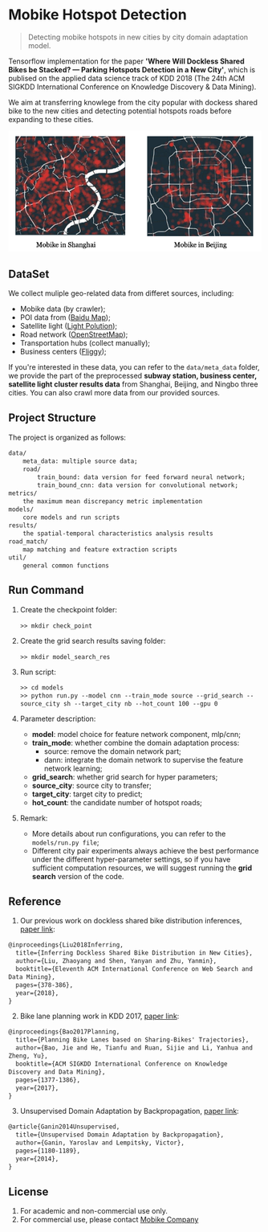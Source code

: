 # Mobike Hotspot Detection

> Detecting mobike hotspots in new cities by city domain adaptation model.

Tensorflow implementation for the paper **'Where Will Dockless Shared Bikes be Stacked? — Parking Hotspots Detection in a New City'**, which is publised on the applied data science track of KDD 2018 (The 24th ACM SIGKDD International Conference on Knowledge Discovery & Data Mining). 

We aim at transferring knowlege from the city popular with dockess shared bike to the new cities and detecting potential hotspots roads before expanding to these cities.

![Mobike distributions in Shanghai](data/png/mobike_sh_bj.png)



## DataSet

We collect muliple geo-related data from differet sources, including:
 
 * Mobike data (by crawler);
 * POI data from ([Baidu Map](http://lbsyun.baidu.com)); 
 * Satellite light ([Light Polution](https://www.lightpollutionmap.info));  
 * Road network ([OpenStreetMap](https://openstreetmap.org));
 * Transportation hubs (collect manually);
 * Business centers ([Fliggy](https://www.fliggy.com));

If you're interested in these data, you can refer to the `data/meta_data` folder, we provide the part of the preprocessed **subway station, business center, satellite light cluster results data** from Shanghai, Beijing, and Ningbo three cities. You can also crawl more data from our provided sources.



## Project Structure

The project is organized as follows: 
	
```
data/
	meta_data: multiple source data;
	road/
		train_bound: data version for feed forward neural network;
		train_bound_cnn: data version for convolutional network;
metrics/
	the maximum mean discrepancy metric implementation
models/
	core models and run scripts
results/
	the spatial-temporal characteristics analysis results
road_match/
	map matching and feature extraction scripts
util/
	general common functions
```

## Run Command

1. Create the checkpoint folder:
	
	`>> mkdir check_point`
	
2. Create the grid search results saving folder:
	
	`>> mkdir model_search_res`
	
3. Run script:
	
	```
	>> cd models
	>> python run.py --model cnn --train_mode source --grid_search --source_city sh --target_city nb --hot_count 100 --gpu 0
	```
	
4. Parameter description:
	* **model**: model choice for feature network component, mlp/cnn;
	* **train_mode**: whether combine the domain adaptation process:
		* source: remove the domain network part;
		* dann: integrate the domain network to supervise the feature network learning;
	* **grid_search**: whether grid search for hyper parameters;
	* **source_city**: source city to transfer;
	* **target_city**: target city to predict;
	* **hot_count**: the candidate number of hotspot roads;

5. Remark: 
	* More details about run configurations, you can refer to the `models/run.py file`;
	* Different city pair experiments always achieve the best performance under the different hyper-parameter settings, so if you have sufficient computation resources, we will suggest running the **grid search** version of the code.

<!--## Citation

If you use this code or the data for your research, please cite our paper:

```
@inproceedings{Liu2018Where,
  title={Where Will Dockless Shared Bikes be Stacked? — Parking Hotspots Detection in a New City},
  author={Liu, Zhaoyang and Shen, Yanyan and Zhu, Yanmin},
  booktitle={The 24th ACM SIGKDD International Conference on Knowledge Discovery & Data Mining},
  pages={378-386},
  year={2018},
}
```-->

## Reference
1. Our previous work on dockless shared bike distribution inferences, [paper link](http://delivery.acm.org/10.1145/3160000/3159708/p378-liu.pdf?ip=58.196.134.62&id=3159708&acc=ACTIVE%20SERVICE&key=BF85BBA5741FDC6E%2E17676C47DFB149BF%2E4D4702B0C3E38B35%2E4D4702B0C3E38B35&__acm__=1528063105_1c4cb13b6ecdb7cf567e551a8aea900c):

```
@inproceedings{Liu2018Inferring,
  title={Inferring Dockless Shared Bike Distribution in New Cities},
  author={Liu, Zhaoyang and Shen, Yanyan and Zhu, Yanmin},
  booktitle={Eleventh ACM International Conference on Web Search and Data Mining},
  pages={378-386},
  year={2018},
}
```

2. Bike lane planning work in KDD 2017, [paper link](https://www.microsoft.com/en-us/research/wp-content/uploads/2017/06/main-1.pdf):

```
@inproceedings{Bao2017Planning,
  title={Planning Bike Lanes based on Sharing-Bikes' Trajectories},
  author={Bao, Jie and He, Tianfu and Ruan, Sijie and Li, Yanhua and Zheng, Yu},
  booktitle={ACM SIGKDD International Conference on Knowledge Discovery and Data Mining},
  pages={1377-1386},
  year={2017},
}
```

3. Unsupervised Domain Adaptation by Backpropagation, [paper link](http://proceedings.mlr.press/v37/ganin15.pdf):

```
@article{Ganin2014Unsupervised,
  title={Unsupervised Domain Adaptation by Backpropagation},
  author={Ganin, Yaroslav and Lempitsky, Victor},
  pages={1180-1189},
  year={2014},
}
```


## License

1. For academic and non-commercial use only.
2. For commercial use, please contact [Mobike Company](https://mobike.com/cn/)
    
    
